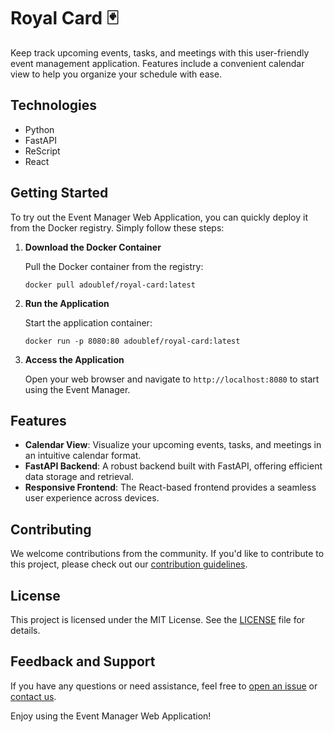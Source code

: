# Royal Card 🃏

Keep track upcoming events, tasks, and meetings with this user-friendly event management application. Features include a convenient calendar view to help you organize your schedule with ease.

## Technologies

- Python
- FastAPI
- ReScript
- React

## Getting Started

To try out the Event Manager Web Application, you can quickly deploy it from the Docker registry. Simply follow these steps:

1. **Download the Docker Container**

   Pull the Docker container from the registry:

   ```shell
   docker pull adoublef/royal-card:latest
   ```

2. **Run the Application**

   Start the application container:

   ```shell
   docker run -p 8080:80 adoublef/royal-card:latest
   ```

3. **Access the Application**

   Open your web browser and navigate to `http://localhost:8080` to start using the Event Manager.

## Features

- **Calendar View**: Visualize your upcoming events, tasks, and meetings in an intuitive calendar format.
- **FastAPI Backend**: A robust backend built with FastAPI, offering efficient data storage and retrieval.
- **Responsive Frontend**: The React-based frontend provides a seamless user experience across devices.

## Contributing

We welcome contributions from the community. If you'd like to contribute to this project, please check out our [contribution guidelines](CONTRIBUTING.md).

## License

This project is licensed under the MIT License. See the [LICENSE](LICENSE) file for details.

## Feedback and Support

If you have any questions or need assistance, feel free to [open an issue](https://github.com/your-github-repo/issues) or [contact us](mailto:your-email@example.com).

Enjoy using the Event Manager Web Application!
